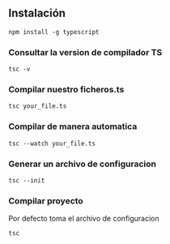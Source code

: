 ## Instalación

```npm
npm install -g typescript
```

### Consultar la version de compilador TS
```npm
tsc -v
```

### Compilar nuestro ficheros.ts
```npm
tsc your_file.ts
```

### Compilar de manera automatica
```npm
tsc --watch your_file.ts
```

### Generar un archivo de configuracion
```npm
tsc --init
```

### Compilar proyecto

Por defecto toma el archivo de configuracion
```npm
tsc
```